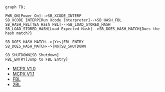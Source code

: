 ```mermaid
graph TD;

PWR_ON[Power On]-->SB_XCODE_INTERP
SB_XCODE_INTERP[Run Xcode Interpreter]-->SB_HASH_FBL
SB_HASH_FBL[TEA Hash FBL]-->SB_LOAD_STORED_HASH
SB_LOAD_STORED_HASH[Load Expected Hash]-->SB_DOES_HASH_MATCH{Does the hash match?}

SB_DOES_HASH_MATCH-->|Yes|FBL_ENTRY
SB_DOES_HASH_MATCH-->|No|SB_SHUTDOWN

SB_SHUTDOWN[SB Shutdown]
FBL_ENTRY[Jump to FBL Entry]

```

- [MCPX V1.0](boot_state_diagram_mcpx_rev0.md)
- [MCPX V1.1](boot_state_diagram_mcpx_rev1.md)
- [FBL](boot_state_diagram_fbl.md)
- [2BL](boot_state_diagram_2bl.md)
